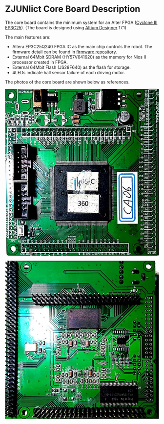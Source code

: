 # ZJUNlict Core Board Description
 
 The core board contains the minimum system for an Alter FPGA ([Cyclone III EP3C25](https://www.intel.com/content/www/us/en/products/programmable/fpga/cyclone-iii.html)). (The board is designed using [Altium Designer](https://www.altium.com/altium-designer/) 17.1)

The main features are:

* Altera EP3C25Q240 FPGA IC as the main chip controls the robot. The firmware detail can be found in [firmware repository](https://github.com/ZJUNlict/Firmware_for_Core_Board).
* External 64Mbit SDRAM (HY57V641620) as the memory for Nios II processor created in FPGA.
* External 64Mbit Flash (JS28F640) as the flash for storage.
* 4LEDs indicate hall sensor failure of each driving motor.

The photos of the core board are shown below as references. 

![](./Images/Core_Board_Front_Shrinked.jpg)

![](./Images/Core_Board_Back_Shrinked.jpg)
